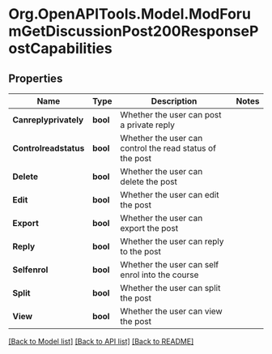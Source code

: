 # Org.OpenAPITools.Model.ModForumGetDiscussionPost200ResponsePostCapabilities

## Properties

Name | Type | Description | Notes
------------ | ------------- | ------------- | -------------
**Canreplyprivately** | **bool** | Whether the user can post a private reply | 
**Controlreadstatus** | **bool** | Whether the user can control the read status of the post | 
**Delete** | **bool** | Whether the user can delete the post | 
**Edit** | **bool** | Whether the user can edit the post | 
**Export** | **bool** | Whether the user can export the post | 
**Reply** | **bool** | Whether the user can reply to the post | 
**Selfenrol** | **bool** | Whether the user can self enrol into the course | 
**Split** | **bool** | Whether the user can split the post | 
**View** | **bool** | Whether the user can view the post | 

[[Back to Model list]](../README.md#documentation-for-models) [[Back to API list]](../README.md#documentation-for-api-endpoints) [[Back to README]](../README.md)

